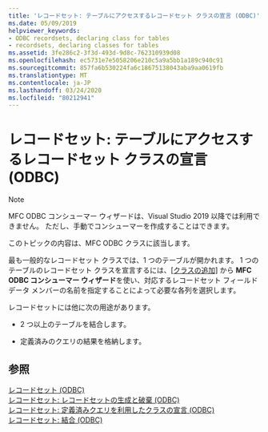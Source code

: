 ```yaml
---
title: 'レコードセット: テーブルにアクセスするレコードセット クラスの宣言 (ODBC)'
ms.date: 05/09/2019
helpviewer_keywords:
- ODBC recordsets, declaring class for tables
- recordsets, declaring classes for tables
ms.assetid: 3fe286c2-3f3d-493d-9d8c-762310939d08
ms.openlocfilehash: ec5731e7e5058206e210c5a9a5bb1a189c940c91
ms.sourcegitcommit: 857fa6b530224fa6c18675138043aba9aa0619fb
ms.translationtype: MT
ms.contentlocale: ja-JP
ms.lasthandoff: 03/24/2020
ms.locfileid: "80212941"
---
```

# <a name="recordset-declaring-a-class-for-a-table-odbc"></a>レコードセット: テーブルにアクセスするレコードセット クラスの宣言 (ODBC)

> [!NOTE]
> MFC ODBC コンシューマー ウィザードは、Visual Studio 2019 以降では利用できません。 ただし、手動でコンシューマーを作成することはできます。

このトピックの内容は、MFC ODBC クラスに該当します。

最も一般的なレコードセット クラスでは、1 つのテーブルが開かれます。 1 つのテーブルのレコードセット クラスを宣言するには、[[クラスの追加]](../../mfc/reference/adding-an-mfc-odbc-consumer.md) から **MFC ODBC コンシューマー ウィザード**を使い、対応するレコードセット フィールド データ メンバーの名前を指定することによって必要な各列を選択します。

レコードセットには他に次の用途があります。

- 2 つ以上のテーブルを結合します。

- 定義済みのクエリの結果を格納します。

## <a name="see-also"></a>参照

[レコードセット (ODBC)](../../data/odbc/recordset-odbc.md)<br/>
[レコードセット: レコードセットの生成と破棄 (ODBC)](../../data/odbc/recordset-creating-and-closing-recordsets-odbc.md)<br/>
[レコードセット: 定義済みクエリを利用したクラスの宣言 (ODBC)](../../data/odbc/recordset-declaring-a-class-for-a-predefined-query-odbc.md)<br/>
[レコードセット: 結合 (ODBC)](../../data/odbc/recordset-performing-a-join-odbc.md)
